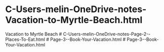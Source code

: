 # C-Users-melin-OneDrive-notes-Vacation-to-Myrtle-Beach.html
Vacation to Myrtle Beach
#   C - U s e r s - m e l i n - O n e D r i v e - n o t e s - P a g e - 2 - - P l a c e s - T o - E a t . h t m l  
 #   P a g e - 3 - - B o o k - Y o u r - V a c a t i o n . h t m l  
 #   P a g e - 3 - - B o o k - Y o u r - V a c a t i o n . h t m l  
 